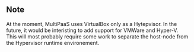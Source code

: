 ## Note

At the moment, MultiPaaS uses VirtualBox only as a Hytepvisor. In the future, it would be interisting to add support for VMWare and Hyper-V.  
This will most probably require some work to separate the host-node from the Hypervisor runtime environement.